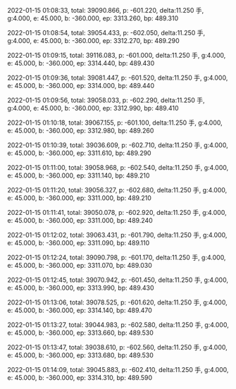 2022-01-15 01:08:33, total: 39090.866, p: -601.220, delta:11.250 手, g:4.000, e: 45.000, b: -360.000, ep: 3313.260, bp: 489.310

2022-01-15 01:08:54, total: 39054.433, p: -602.050, delta:11.250 手, g:4.000, e: 45.000, b: -360.000, ep: 3312.270, bp: 489.290

2022-01-15 01:09:15, total: 39116.083, p: -601.000, delta:11.250 手, g:4.000, e: 45.000, b: -360.000, ep: 3314.440, bp: 489.430

2022-01-15 01:09:36, total: 39081.447, p: -601.520, delta:11.250 手, g:4.000, e: 45.000, b: -360.000, ep: 3314.000, bp: 489.440

2022-01-15 01:09:56, total: 39058.033, p: -602.290, delta:11.250 手, g:4.000, e: 45.000, b: -360.000, ep: 3312.990, bp: 489.410

2022-01-15 01:10:18, total: 39067.155, p: -601.100, delta:11.250 手, g:4.000, e: 45.000, b: -360.000, ep: 3312.980, bp: 489.260

2022-01-15 01:10:39, total: 39036.609, p: -602.710, delta:11.250 手, g:4.000, e: 45.000, b: -360.000, ep: 3311.610, bp: 489.290

2022-01-15 01:11:00, total: 39058.968, p: -602.540, delta:11.250 手, g:4.000, e: 45.000, b: -360.000, ep: 3311.140, bp: 489.210

2022-01-15 01:11:20, total: 39056.327, p: -602.680, delta:11.250 手, g:4.000, e: 45.000, b: -360.000, ep: 3311.000, bp: 489.210

2022-01-15 01:11:41, total: 39050.078, p: -602.920, delta:11.250 手, g:4.000, e: 45.000, b: -360.000, ep: 3311.000, bp: 489.240

2022-01-15 01:12:02, total: 39063.431, p: -601.790, delta:11.250 手, g:4.000, e: 45.000, b: -360.000, ep: 3311.090, bp: 489.110

2022-01-15 01:12:24, total: 39090.798, p: -601.170, delta:11.250 手, g:4.000, e: 45.000, b: -360.000, ep: 3311.070, bp: 489.030

2022-01-15 01:12:45, total: 39070.942, p: -601.450, delta:11.250 手, g:4.000, e: 45.000, b: -360.000, ep: 3313.990, bp: 489.430

2022-01-15 01:13:06, total: 39078.525, p: -601.620, delta:11.250 手, g:4.000, e: 45.000, b: -360.000, ep: 3314.140, bp: 489.470

2022-01-15 01:13:27, total: 39044.983, p: -602.580, delta:11.250 手, g:4.000, e: 45.000, b: -360.000, ep: 3313.660, bp: 489.530

2022-01-15 01:13:47, total: 39038.610, p: -602.560, delta:11.250 手, g:4.000, e: 45.000, b: -360.000, ep: 3313.680, bp: 489.530

2022-01-15 01:14:09, total: 39045.883, p: -602.410, delta:11.250 手, g:4.000, e: 45.000, b: -360.000, ep: 3314.310, bp: 489.590